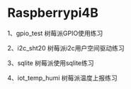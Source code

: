 # Raspberrypi4B

1、gpio_test       树莓派GPIO使用练习

2、i2c_sht20       树莓派i2c用户空间驱动练习

3、sqlite          树莓派使用sqlite练习

4、iot_temp_humi   树莓派温度上报练习

